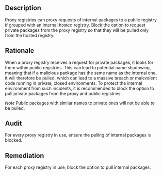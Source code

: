## Description

Proxy registries can proxy requests of internal packages to a public registry if grouped with an internal hosted registry. Block the option to request private packages from the proxy registry so that they will be pulled only from the hosted registry.

## Rationale

When a proxy registry receives a request for private packages, it looks for them within public registries. This can lead to potential name shadowing, meaning that if a malicious package has the same name as the internal one, it will therefore be pulled, which can lead to a massive breach or malevolent code running in private, closed environments. To protect the internal environment from such incidents, it is recommended to block the option to pull private packages from the proxy and public registries.

*Note* Public packages with similar names to private ones will not be able to be pulled.

## Audit

For every proxy registry in use, ensure the pulling of internal packages is blocked.

## Remediation

For each proxy registry in use, block the option to pull internal packages.
